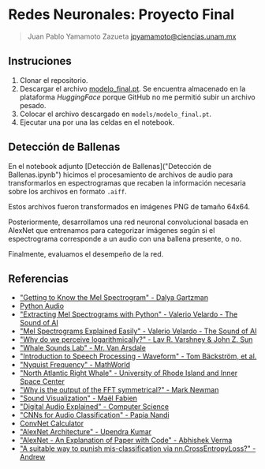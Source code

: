 # Redes Neuronales: Proyecto Final

> Juan Pablo Yamamoto Zazueta
> [jpyamamoto@ciencias.unam.mx](mailto:jpyamamoto@ciencias.unam.mx)

## Instruciones

1. Clonar el repositorio.
2. Descargar el archivo [modelo_final.pt](https://huggingface.co/jpyamamoto/whale/blob/main/models/modelo_final.pt). Se encuentra almacenado en la plataforma *HuggingFace* porque GitHub no me permitió subir un archivo pesado.
3. Colocar el archivo descargado en `models/modelo_final.pt`.
4. Ejecutar una por una las celdas en el notebook.

## Detección de Ballenas

En el notebook adjunto [Detección de Ballenas]("Detección de Ballenas.ipynb") hicimos el procesamiento de archivos de audio para transformarlos en espectrogramas que recaben la información necesaria sobre los archivos en formato `.aiff`.

Estos archivos fueron transformados en imágenes PNG de tamaño 64x64.

Posteriormente, desarrollamos una red neuronal convolucional basada en AlexNet que entrenamos para categorizar imágenes según si el espectrograma corresponde a un audio con una ballena presente, o no.

Finalmente, evaluamos el desempeño de la red.

## Referencias

- ["Getting to Know the Mel Spectrogram" - Dalya Gartzman](https://towardsdatascience.com/getting-to-know-the-mel-spectrogram-31bca3e2d9d0)
- [Python Audio](https://www.audiolabs-erlangen.de/resources/MIR/FMP/B/B_PythonAudio.html)
- ["Extracting Mel Spectrograms with Python" - Valerio Velardo - The Sound of AI](https://youtu.be/TdnVE5m3o_0)
- ["Mel Spectrograms Explained Easily" - Valerio Velardo - The Sound of AI](https://youtu.be/9GHCiiDLHQ4)
- ["Why do we perceive logarithmically?" - Lav R. Varshney & John Z. Sun](https://rss.onlinelibrary.wiley.com/doi/pdf/10.1111/j.1740-9713.2013.00636.x)
- ["Whale Sounds Lab" - Mr. Van Arsdale](https://mrvanarsdale.com/marine-science/online-textbook/chapter-2-cetaceans/whale-sounds-lab/)
- ["Introduction to Speech Processing - Waveform" - Tom Bäckström, et al.](https://speechprocessingbook.aalto.fi/Representations/Waveform.html)
- ["Nyquist Frequency" - MathWorld](https://mathworld.wolfram.com/NyquistFrequency.html)
- ["North Atlantic Right Whale" - University of Rhode Island and Inner Space Center](https://dosits.org/galleries/audio-gallery/marine-mammals/baleen-whales/north-atlantic-right-whale/)
- ["Why is the output of the FFT symmetrical?" - Mark Newman](https://youtu.be/IIofPiVVC64)
- ["Sound Visualization" - Maël Fabien](https://maelfabien.github.io/machinelearning/Speech10/#)
- ["Digital Audio Explained" - Computer Science](https://youtu.be/Ibrf6LHloGc)
- ["CNNs for Audio Classification" - Papia Nandi](https://towardsdatascience.com/cnns-for-audio-classification-6244954665ab)
- [ConvNet Calculator](https://madebyollin.github.io/convnet-calculator/)
- ["AlexNet Architecture" - Upendra Kumar](https://hackmd.io/@imkushwaha/alexnet)
- ["AlexNet - An Explanation of Paper with Code" - Abhishek Verma](https://towardsdatascience.com/alexnet-8b05c5eb88d4)
- ["A suitable way to punish mis-classification via nn.CrossEntropyLoss?" - Andrew](https://discuss.pytorch.org/t/a-suitable-way-to-punish-mis-classification-via-nn-crossentropyloss/94343)
